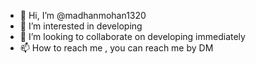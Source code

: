 - 👋 Hi, I’m @madhanmohan1320
- 👀 I’m interested in developing
- 💞️ I’m looking to collaborate on developing immediately
- 📫 How to reach me , you can reach me by DM

<!---
madhanmohan1320/madhanmohan1320 is a ✨ special ✨ repository because its `README.md` (this file) appears on your GitHub profile.
You can click the Preview link to take a look at your changes.
--->
